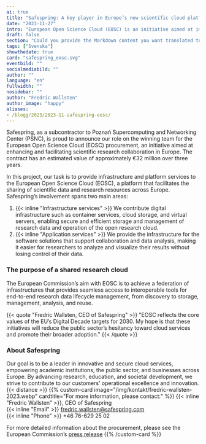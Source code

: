 ```yaml
---
ai: true
title: "Safespring: A key player in Europe’s new scientific cloud platform worth €32 million"
date: "2023-11-27"
intro: "European Open Science Cloud (EOSC) is an initiative aimed at improving and revolutionizing scientific research collaboration in Europe."
draft: false
section: "Could you provide the Markdown content you want translated to English? If you meant just the word “blog,” it’s the same in English: “blog.”"
tags: ["Svenska"]
showthedate: true
card: "safespring_eosc.svg"
eventbild: ""
socialmediabild: ""
author: ""
language: "en"
fullwidth: ""
nosidebar: ""
author: "Fredric Wallsten"
author_image: "happy"
aliases:
- /blogg/2023/2023-11-safespring-eosc/
---
```

Safespring, as a subcontractor to Poznań Supercomputing and Networking Center (PSNC), is proud to announce our role on the winning team for the European Open Science Cloud (EOSC) procurement, an initiative aimed at enhancing and facilitating scientific research collaboration in Europe. The contract has an estimated value of approximately €32 million over three years.

In this project, our task is to provide infrastructure and platform services to the European Open Science Cloud (EOSC), a platform that facilitates the sharing of scientific data and research resources across Europe. Safespring’s involvement spans two main areas:

1. {{< inline "Infrastructure services" >}} We contribute digital infrastructure such as container services, cloud storage, and virtual servers, enabling secure and efficient storage and management of research data and operation of the open research cloud.
2. {{< inline "Application services" >}} We provide the infrastructure for the software solutions that support collaboration and data analysis, making it easier for researchers to analyze and visualize their results without losing control of their data.

### The purpose of a shared research cloud

The European Commission’s aim with EOSC is to achieve a federation of infrastructures that provides seamless access to interoperable tools for end-to-end research data lifecycle management, from discovery to storage, management, analysis, and reuse.

{{< quote "Fredric Wallsten, CEO of Safespring" >}}
"EOSC reflects the core values of the EU’s Digital Decade targets for 2030. My hope is that these initiatives will reduce the public sector’s hesitancy toward cloud services and promote their broader adoption."
{{< /quote >}}

### About Safespring

Our goal is to be a leader in innovative and secure cloud services, empowering academic institutions, the public sector, and businesses across Europe. By advancing research, education, and societal development, we strive to contribute to our customers’ operational excellence and innovation.
{{< distance >}}
{{% custom-card image="/img/kontakt/fredric-wallsten-2023.webp" cardtitle="For more information, please contact:" %}}
{{< inline "Fredric Wallsten" >}}, CEO of Safespring  
{{< inline "Email" >}} fredric.wallsten@safespring.com  
{{< inline "Phone" >}} +46 76-629 25 02

For more detailed information about the procurement, please see the European Commission’s [press release](https://digital-strategy.ec.europa.eu/en/news/commission-announces-winners-eosc-procurement)
{{% /custom-card %}}